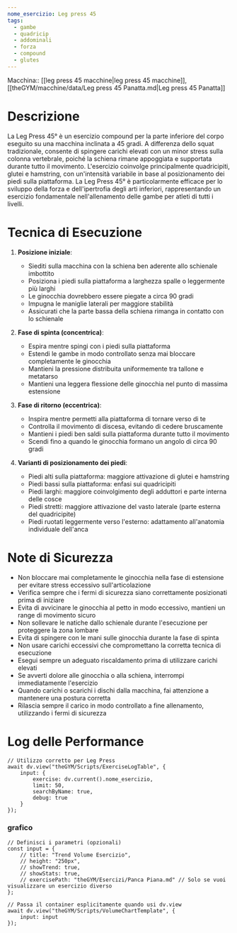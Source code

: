 ```yaml
---
nome_esercizio: Leg press 45
tags:
  - gambe
  - quadricip
  - addominali
  - forza
  - compound
  - glutes
---
```

Macchina:: [[leg press 45 macchine|leg press 45 macchine]], [[theGYM/macchine/data/Leg press 45 Panatta.md|Leg press 45 Panatta]]

# Descrizione
La Leg Press 45° è un esercizio compound per la parte inferiore del corpo eseguito su una macchina inclinata a 45 gradi. A differenza dello squat tradizionale, consente di spingere carichi elevati con un minor stress sulla colonna vertebrale, poiché la schiena rimane appoggiata e supportata durante tutto il movimento. L'esercizio coinvolge principalmente quadricipiti, glutei e hamstring, con un'intensità variabile in base al posizionamento dei piedi sulla piattaforma. La Leg Press 45° è particolarmente efficace per lo sviluppo della forza e dell'ipertrofia degli arti inferiori, rappresentando un esercizio fondamentale nell'allenamento delle gambe per atleti di tutti i livelli.

# Tecnica di Esecuzione
1. **Posizione iniziale**:
   - Siediti sulla macchina con la schiena ben aderente allo schienale imbottito
   - Posiziona i piedi sulla piattaforma a larghezza spalle o leggermente più larghi
   - Le ginocchia dovrebbero essere piegate a circa 90 gradi
   - Impugna le maniglie laterali per maggiore stabilità
   - Assicurati che la parte bassa della schiena rimanga in contatto con lo schienale

2. **Fase di spinta (concentrica)**:
   - Espira mentre spingi con i piedi sulla piattaforma
   - Estendi le gambe in modo controllato senza mai bloccare completamente le ginocchia
   - Mantieni la pressione distribuita uniformemente tra tallone e metatarso
   - Mantieni una leggera flessione delle ginocchia nel punto di massima estensione

3. **Fase di ritorno (eccentrica)**:
   - Inspira mentre permetti alla piattaforma di tornare verso di te
   - Controlla il movimento di discesa, evitando di cedere bruscamente
   - Mantieni i piedi ben saldi sulla piattaforma durante tutto il movimento
   - Scendi fino a quando le ginocchia formano un angolo di circa 90 gradi

4. **Varianti di posizionamento dei piedi**:
   - Piedi alti sulla piattaforma: maggiore attivazione di glutei e hamstring
   - Piedi bassi sulla piattaforma: enfasi sui quadricipiti
   - Piedi larghi: maggiore coinvolgimento degli adduttori e parte interna delle cosce
   - Piedi stretti: maggiore attivazione del vasto laterale (parte esterna del quadricipite)
   - Piedi ruotati leggermente verso l'esterno: adattamento all'anatomia individuale dell'anca

# Note di Sicurezza
- Non bloccare mai completamente le ginocchia nella fase di estensione per evitare stress eccessivo sull'articolazione
- Verifica sempre che i fermi di sicurezza siano correttamente posizionati prima di iniziare
- Evita di avvicinare le ginocchia al petto in modo eccessivo, mantieni un range di movimento sicuro
- Non sollevare le natiche dallo schienale durante l'esecuzione per proteggere la zona lombare
- Evita di spingere con le mani sulle ginocchia durante la fase di spinta
- Non usare carichi eccessivi che compromettano la corretta tecnica di esecuzione
- Esegui sempre un adeguato riscaldamento prima di utilizzare carichi elevati
- Se avverti dolore alle ginocchia o alla schiena, interrompi immediatamente l'esercizio
- Quando carichi o scarichi i dischi dalla macchina, fai attenzione a mantenere una postura corretta
- Rilascia sempre il carico in modo controllato a fine allenamento, utilizzando i fermi di sicurezza

# Log delle Performance

```dataviewjs
// Utilizzo corretto per Leg Press
await dv.view("theGYM/Scripts/ExerciseLogTable", {
    input: {
        exercise: dv.current().nome_esercizio,
        limit: 50,
        searchByName: true,
        debug: true
    }
});
```
### grafico
```dataviewjs
// Definisci i parametri (opzionali)
const input = {
    // title: "Trend Volume Esercizio",
    // height: "250px",
    // showTrend: true,
    // showStats: true,
    // exercisePath: "theGYM/Esercizi/Panca Piana.md" // Solo se vuoi visualizzare un esercizio diverso
};

// Passa il container esplicitamente quando usi dv.view
await dv.view("theGYM/Scripts/VolumeChartTemplate", {
    input: input
});
```

